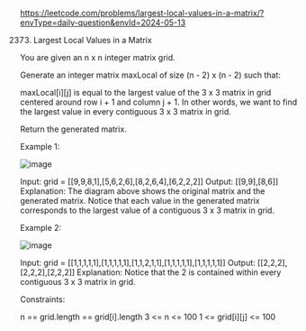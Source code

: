 https://leetcode.com/problems/largest-local-values-in-a-matrix/?envType=daily-question&envId=2024-05-13

2373. Largest Local Values in a Matrix

You are given an n x n integer matrix grid.

Generate an integer matrix maxLocal of size (n - 2) x (n - 2) such that:

maxLocal[i][j] is equal to the largest value of the 3 x 3 matrix in grid centered around row i + 1 and column j + 1.
In other words, we want to find the largest value in every contiguous 3 x 3 matrix in grid.

Return the generated matrix.

 

Example 1:

![image](https://github.com/dita-deb/LeetCodePractice/assets/153967732/b93e894c-fa1e-4194-981f-3ef2c49f975c)

Input: grid = [[9,9,8,1],[5,6,2,6],[8,2,6,4],[6,2,2,2]]
Output: [[9,9],[8,6]]
Explanation: The diagram above shows the original matrix and the generated matrix.
Notice that each value in the generated matrix corresponds to the largest value of a contiguous 3 x 3 matrix in grid.

Example 2:

![image](https://github.com/dita-deb/LeetCodePractice/assets/153967732/b3e826f7-184f-4421-a586-00457c8c03c6)

Input: grid = [[1,1,1,1,1],[1,1,1,1,1],[1,1,2,1,1],[1,1,1,1,1],[1,1,1,1,1]]
Output: [[2,2,2],[2,2,2],[2,2,2]]
Explanation: Notice that the 2 is contained within every contiguous 3 x 3 matrix in grid.
 

Constraints:

n == grid.length == grid[i].length
3 <= n <= 100
1 <= grid[i][j] <= 100
